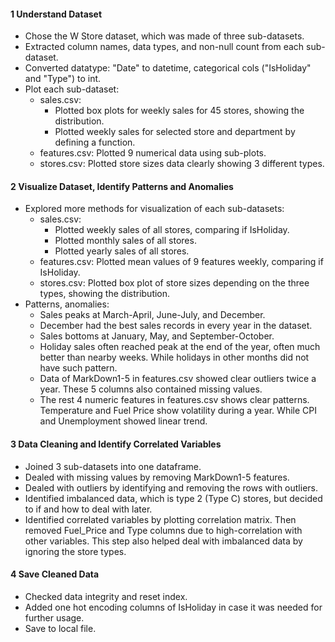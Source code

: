 #### **1 Understand Dataset**
- Chose the W Store dataset, which was made of three sub-datasets.
- Extracted column names, data types, and non-null count from each sub-dataset.
- Converted datatype: "Date" to datetime, categorical cols ("IsHoliday" and "Type") to int.
- Plot each sub-dataset:
    - sales.csv:
        - Plotted box plots for weekly sales for 45 stores, showing the distribution.
        - Plotted weekly sales for selected store and department by defining a function.
    -  features.csv: Plotted 9 numerical data using sub-plots.
    -  stores.csv: Plotted store sizes data clearly showing 3 different types.

#### **2 Visualize Dataset, Identify Patterns and Anomalies**
- Explored more methods for visualization of each sub-datasets:
    - sales.csv:
        - Plotted weekly sales of all stores, comparing if IsHoliday.
        - Plotted monthly sales of all stores.
        - Plotted yearly sales of all stores.
    - features.csv: Plotted mean values of 9 features weekly, comparing if IsHoliday.
    - stores.csv: Plotted box plot of store sizes depending on the three types, showing the distribution.
- Patterns, anomalies:
    - Sales peaks at March-April, June-July, and December.
    - December had the best sales records in every year in the dataset.
    - Sales bottoms at January, May, and September-October.
    - Holiday sales often reached peak at the end of the year, often much better than nearby weeks. While holidays in other months did not have such pattern.
    - Data of MarkDown1-5 in features.csv showed clear outliers twice a year. These 5 columns also contained missing values.
    - The rest 4 numeric features in features.csv shows clear patterns. Temperature and Fuel Price show volatility during a year. While CPI and Unemployment showed linear trend.

#### **3 Data Cleaning and Identify Correlated Variables**
- Joined 3 sub-datasets into one dataframe.
- Dealed with missing values by removing MarkDown1-5 features.
- Dealed with outliers by identifying and removing the rows with outliers.
- Identified imbalanced data, which is type 2 (Type C) stores, but decided to if and how to deal with later.
- Identified correlated variables by plotting correlation matrix. Then removed Fuel_Price and Type columns due to high-correlation with other variables. This step also helped deal with imbalanced data by ignoring the store types.

#### **4 Save Cleaned Data**
- Checked data integrity and reset index.
- Added one hot encoding columns of IsHoliday in case it was needed for further usage.
- Save to local file.